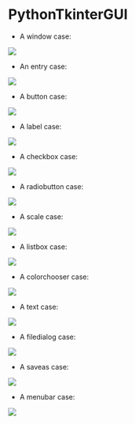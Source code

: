 # PythonTkinterGUI

- A window case:

[![](/img/window.png)](window.py)

- An entry case:

[![](/img/entry.png)](entry.py)

- A button case:

[![](/img/button.png)](button.py)

- A label case:

[![](/img/label.png)](label.py)

- A checkbox case:

[![](/img/checkbox.png)](checkbox.py)

- A radiobutton case:

[![](/img/radiobutton.png)](radiobutton.py)

- A scale case:

[![](/img/scale.png)](scale.py)

- A listbox case:

[![](/img/listbox.png)](listbox.py)

- A colorchooser case:

[![](/img/colorchooser.png)](colorchooser.py)

- A text case:

[![](/img/text.png)](text.py)

- A filedialog case:

[![](/img/filedialog.png)](filedialog.py)


- A saveas case:

[![](/img/saveas.png)](saveas.py)

- A menubar case:

[![](/img/menubar.png)](menubar.py)
